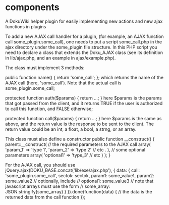 # components
A DokuWiki helper plugin for easily implementing new actions and new ajax functions in plugins

To add a new AJAX call handler for a plugin, (for example, an AJAX function call some_plugin.some_call), one needs to put a script some_call.php in the ajax directory under the some_plugin file structure. In this PHP script you need to declare a class that extends the Doku_AJAX class (see its definition in lib/ajax.php, and an example in ajax/example.php).

The class must implement 3 methods:

public function name() { return 'some_call'; };
which returns the name of the AJAX call (here, 'some_call'). Note that the actual call is some_plugin.some_call;

protected function auth($params) { return ...; }
here $params is the params that got passed from the client, and it returns TRUE if the user is authorized to call this function, and FALSE otherwise;

protected function call($params) { return ...; }
here $params is the same as above, and the return value is the response to be sent to the client. The return value could be an int, a float, a bool, a strng, or an array.

This class must also define a constructor
public function __construct() {
    parent::__construct(
        // the required parameters to the AJAX call
        array(
            'param_1' => 'type 1',
            'param_2' => 'type 2' // etc .
        ),
        // some optional parameters
        array(
            'optional1' => 'type_3' // etc
        )
    );
}

For the AJAX call, you should use
jQuery.ajax(DOKU_BASE.concat('lib/exe/ajax.php'), {
	data: {
		call: 'some_plugin.some_call',
		sectok: sectok,
		param1: some_value1,
		param2: some_value2
		// optionally, include
		// optional1: some_value3
		// note that javascript arrays must use the form
		// some_array: JSON.stringify(some_array)
	}
}).done(function(data) {
	// the data is the returned data from the call function
});
